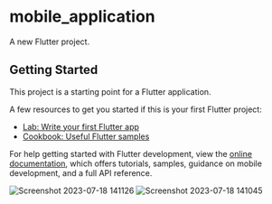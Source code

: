 # mobile_application

A new Flutter project.

## Getting Started

This project is a starting point for a Flutter application.

A few resources to get you started if this is your first Flutter project:

- [Lab: Write your first Flutter app](https://docs.flutter.dev/get-started/codelab)
- [Cookbook: Useful Flutter samples](https://docs.flutter.dev/cookbook)

For help getting started with Flutter development, view the
[online documentation](https://docs.flutter.dev/), which offers tutorials,
samples, guidance on mobile development, and a full API reference.



![Screenshot 2023-07-18 141126](https://github.com/MHFerdous/Flutter_RestAPI_FireBase/assets/124442011/e29c9b49-9598-4552-adb0-4f48903cf5e0)
![Screenshot 2023-07-18 141045](https://github.com/MHFerdous/Flutter_RestAPI_FireBase/assets/124442011/eb5d3c39-4cb2-4f09-99f0-1e48146508eb)
